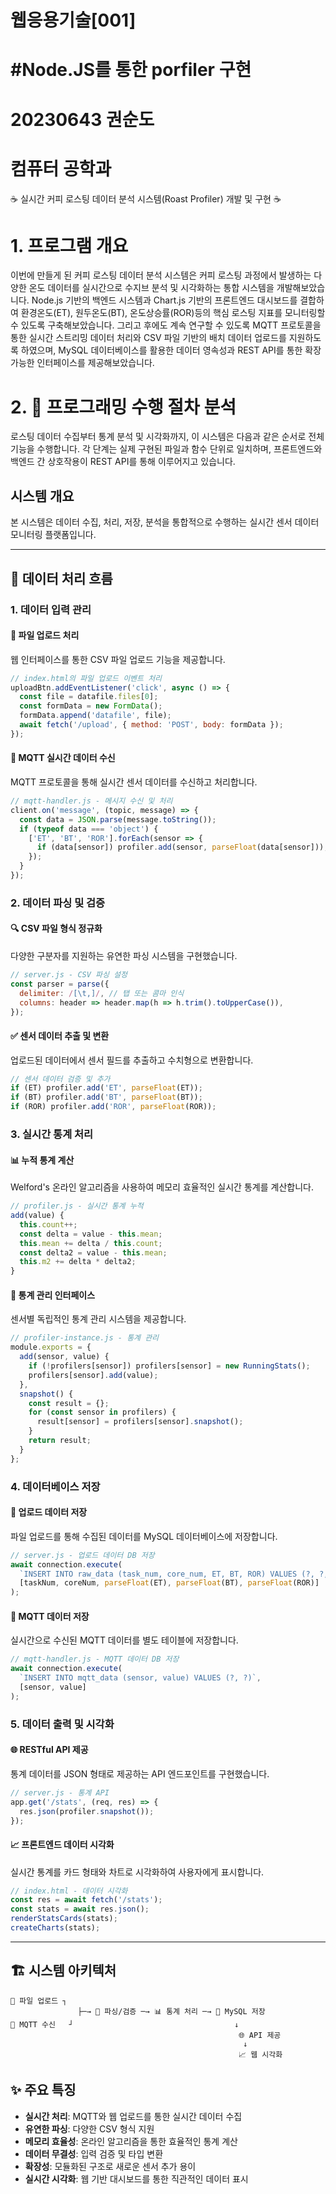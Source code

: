 # 웹응용기술[001]

# #Node.JS를 통한 porfiler 구현

# 20230643 권순도

# 컴퓨터 공학과

☕ 실시간 커피 로스팅 데이터 분석 시스템(Roast Profiler) 개발 및 구현 ☕

# 1. 프로그램 개요
   이번에 만들게 된 커피 로스팅 데이터 분석 시스템은 커피 로스팅 과정에서 발생하는 다양한 온도 데이터를 실시간으로 수지브 분석 및 시각화하는 통합 시스템을 개발해보았습니다. Node.js 기반의 백엔드 시스템과 Chart.js 기반의 프론트엔드 대시보드를 결합하여 환경온도(ET), 원두온도(BT), 온도상승률(ROR)등의 핵심 로스팅 지표를 모니터링할 수 있도록 구축해보았습니다. 그리고 후에도 계속 연구할 수 있도록 MQTT 프로토콜을 통한 실시간 스트리밍 데이터 처리와 CSV 파일 기반의 배치 데이터 업로드를 지원하도록 하였으며, MySQL 데이터베이스를 활용한 데이터 영속성과 REST API를 통한 확장 가능한 인터페이스를 제공해보았습니다.

  # 2. 📗 프로그래밍 수행 절차 분석
 로스팅 데이터 수집부터 통계 분석 및 시각화까지, 이 시스템은 다음과 같은 순서로 전체 기능을 수행합니다. 각 단계는 실제 구현된 파일과 함수 단위로 일치하며, 프론트엔드와 백엔드 간 상호작용이 REST API를 통해 이루어지고 있습니다.
## 시스템 개요
본 시스템은 데이터 수집, 처리, 저장, 분석을 통합적으로 수행하는 실시간 센서 데이터 모니터링 플랫폼입니다.

---

## 🔄 데이터 처리 흐름

### 1. 데이터 입력 관리

#### 📁 파일 업로드 처리
웹 인터페이스를 통한 CSV 파일 업로드 기능을 제공합니다.

```javascript
// index.html의 파일 업로드 이벤트 처리
uploadBtn.addEventListener('click', async () => {
  const file = datafile.files[0];
  const formData = new FormData();
  formData.append('datafile', file);
  await fetch('/upload', { method: 'POST', body: formData });
});
```

#### 📡 MQTT 실시간 데이터 수신
MQTT 프로토콜을 통해 실시간 센서 데이터를 수신하고 처리합니다.

```javascript
// mqtt-handler.js - 메시지 수신 및 처리
client.on('message', (topic, message) => {
  const data = JSON.parse(message.toString());
  if (typeof data === 'object') {
    ['ET', 'BT', 'ROR'].forEach(sensor => {
      if (data[sensor]) profiler.add(sensor, parseFloat(data[sensor]));
    });
  }
});
```

### 2. 데이터 파싱 및 검증

#### 🔍 CSV 파일 형식 정규화
다양한 구분자를 지원하는 유연한 파싱 시스템을 구현했습니다.

```javascript
// server.js - CSV 파싱 설정
const parser = parse({
  delimiter: /[\t,]/, // 탭 또는 콤마 인식
  columns: header => header.map(h => h.trim().toUpperCase()),
});
```

#### ✅ 센서 데이터 추출 및 변환
업로드된 데이터에서 센서 필드를 추출하고 수치형으로 변환합니다.

```javascript
// 센서 데이터 검증 및 추가
if (ET) profiler.add('ET', parseFloat(ET));
if (BT) profiler.add('BT', parseFloat(BT));
if (ROR) profiler.add('ROR', parseFloat(ROR));
```

### 3. 실시간 통계 처리

#### 📊 누적 통계 계산
Welford's 온라인 알고리즘을 사용하여 메모리 효율적인 실시간 통계를 계산합니다.

```javascript
// profiler.js - 실시간 통계 누적
add(value) {
  this.count++;
  const delta = value - this.mean;
  this.mean += delta / this.count;
  const delta2 = value - this.mean;
  this.m2 += delta * delta2;
}
```

#### 🔧 통계 관리 인터페이스
센서별 독립적인 통계 관리 시스템을 제공합니다.

```javascript
// profiler-instance.js - 통계 관리
module.exports = {
  add(sensor, value) {
    if (!profilers[sensor]) profilers[sensor] = new RunningStats();
    profilers[sensor].add(value);
  },
  snapshot() {
    const result = {};
    for (const sensor in profilers) {
      result[sensor] = profilers[sensor].snapshot();
    }
    return result;
  }
};
```

### 4. 데이터베이스 저장

#### 💾 업로드 데이터 저장
파일 업로드를 통해 수집된 데이터를 MySQL 데이터베이스에 저장합니다.

```javascript
// server.js - 업로드 데이터 DB 저장
await connection.execute(
  `INSERT INTO raw_data (task_num, core_num, ET, BT, ROR) VALUES (?, ?, ?, ?, ?)`,
  [taskNum, coreNum, parseFloat(ET), parseFloat(BT), parseFloat(ROR)]
);
```

#### 📨 MQTT 데이터 저장
실시간으로 수신된 MQTT 데이터를 별도 테이블에 저장합니다.

```javascript
// mqtt-handler.js - MQTT 데이터 DB 저장
await connection.execute(
  `INSERT INTO mqtt_data (sensor, value) VALUES (?, ?)`,
  [sensor, value]
);
```

### 5. 데이터 출력 및 시각화

#### 🌐 RESTful API 제공
통계 데이터를 JSON 형태로 제공하는 API 엔드포인트를 구현했습니다.

```javascript
// server.js - 통계 API
app.get('/stats', (req, res) => {
  res.json(profiler.snapshot());
});
```

#### 📈 프론트엔드 데이터 시각화
실시간 통계를 카드 형태와 차트로 시각화하여 사용자에게 표시합니다.

```javascript
// index.html - 데이터 시각화
const res = await fetch('/stats');
const stats = await res.json();
renderStatsCards(stats);
createCharts(stats);
```

---

## 🏗️ 시스템 아키텍처

```
📁 파일 업로드 ┐
               ├─→ 📝 파싱/검증 ─→ 📊 통계 처리 ─→ 💾 MySQL 저장
📡 MQTT 수신   ┘                                    ↓
                                                   🌐 API 제공
                                                    ↓
                                                   📈 웹 시각화
```

## ✨ 주요 특징

- **실시간 처리**: MQTT와 웹 업로드를 통한 실시간 데이터 수집
- **유연한 파싱**: 다양한 CSV 형식 지원
- **메모리 효율성**: 온라인 알고리즘을 통한 효율적인 통계 계산
- **데이터 무결성**: 입력 검증 및 타입 변환
- **확장성**: 모듈화된 구조로 새로운 센서 추가 용이
- **실시간 시각화**: 웹 기반 대시보드를 통한 직관적인 데이터 표시
